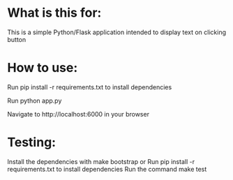 # What is this for:

This is a simple Python/Flask application intended to display text on clicking button 

# How to use:
Run pip install -r requirements.txt to install dependencies

Run python app.py

Navigate to http://localhost:6000 in your browser

# Testing:

Install the dependencies with make bootstrap or Run pip install -r requirements.txt to install dependencies
Run the command make test
